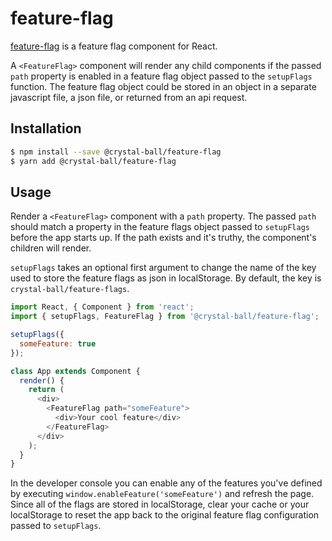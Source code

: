 # feature-flag 
[feature-flag](https://github.com/crystal-ball/feature-flag) is a feature flag component for React.

A `<FeatureFlag>` component will render any child components if the passed `path`
property is enabled in a feature flag object passed to the `setupFlags` function.
The feature flag object could be stored in an object in a separate javascript
file, a json file, or returned from an api request.

## Installation

```bash
$ npm install --save @crystal-ball/feature-flag
$ yarn add @crystal-ball/feature-flag
```

## Usage

Render a `<FeatureFlag>` component with a `path` property. The passed `path`
should match a property in the feature flags object passed to `setupFlags`
before the app starts up. If the path exists and it's truthy, the component's
children will render.

`setupFlags` takes an optional first argument to change the name of the key
used to store the feature flags as json in localStorage. By default, the key is
`crystal-ball/feature-flags`.

```javascript
import React, { Component } from 'react';
import { setupFlags, FeatureFlag } from '@crystal-ball/feature-flag';

setupFlags({
  someFeature: true
});

class App extends Component {
  render() {
    return (
      <div>
        <FeatureFlag path="someFeature">
          <div>Your cool feature</div>
        </FeatureFlag>
      </div>
    );
  }
}
```

In the developer console you can enable any of the features you've defined by
executing `window.enableFeature('someFeature')` and refresh the page. Since
all of the flags are stored in localStorage, clear your cache or your
localStorage to reset the app back to the original feature flag configuration
passed to `setupFlags`.

